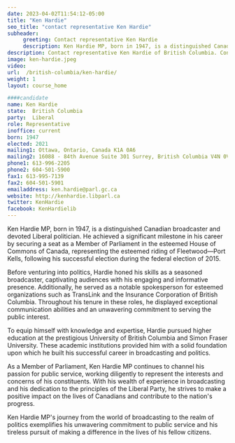 ```yaml
---
date: 2023-04-02T11:54:12-05:00
title: "Ken Hardie"
seo_title: "contact representative Ken Hardie"
subheader:
     greeting: Contact representative Ken Hardie
     description: Ken Hardie MP, born in 1947, is a distinguished Canadian broadcaster and devoted Liberal politician. He achieved a significant milestone in his career by securing a seat as a Member of Parliament in the esteemed House of Commons of Canada, representing the esteemed riding of Fleetwood—Port Kells, following his successful election during the federal election of 2015.
description: Contact representative Ken Hardie of British Columbia. Contact information for Ken Hardie includes email address, phone number, and mailing address.
image: ken-hardie.jpeg
video:
url:  /british-columbia/ken-hardie/
weight: 1
layout: course_home

####candidate
name: Ken Hardie
state:	British Columbia
party:	Liberal
role: Representative
inoffice: current
born: 1947
elected: 2021
mailing1: Ottawa, Ontario, Canada K1A 0A6
mailing2: 16088 - 84th Avenue Suite 301 Surrey, British Columbia V4N 0V9
phone1: 613-996-2205
phone2: 604-501-5900
fax1: 613-995-7139
fax2: 604-501-5901
emailaddress: ken.hardie@parl.gc.ca
website: http://kenhardie.libparl.ca
twitter: KenHardie
facebook: KenHardielib
---
```


Ken Hardie MP, born in 1947, is a distinguished Canadian broadcaster and devoted Liberal politician. He achieved a significant milestone in his career by securing a seat as a Member of Parliament in the esteemed House of Commons of Canada, representing the esteemed riding of Fleetwood—Port Kells, following his successful election during the federal election of 2015.

Before venturing into politics, Hardie honed his skills as a seasoned broadcaster, captivating audiences with his engaging and informative presence. Additionally, he served as a notable spokesperson for esteemed organizations such as TransLink and the Insurance Corporation of British Columbia. Throughout his tenure in these roles, he displayed exceptional communication abilities and an unwavering commitment to serving the public interest.

To equip himself with knowledge and expertise, Hardie pursued higher education at the prestigious University of British Columbia and Simon Fraser University. These academic institutions provided him with a solid foundation upon which he built his successful career in broadcasting and politics.

As a Member of Parliament, Ken Hardie MP continues to channel his passion for public service, working diligently to represent the interests and concerns of his constituents. With his wealth of experience in broadcasting and his dedication to the principles of the Liberal Party, he strives to make a positive impact on the lives of Canadians and contribute to the nation's progress.

Ken Hardie MP's journey from the world of broadcasting to the realm of politics exemplifies his unwavering commitment to public service and his tireless pursuit of making a difference in the lives of his fellow citizens.
